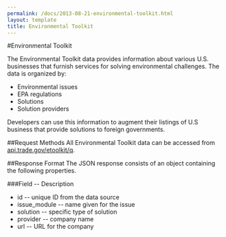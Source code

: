 ```yaml
---
permalink: /docs/2013-08-21-environmental-toolkit.html
layout: template
title: Environmental Toolkit
---
```


#Environmental Toolkit

The Environmental Toolkit data provides information about various U.S. businesses that furnish services for solving environmental challenges.  The data is organized by:
* Environmental issues
* EPA regulations
* Solutions
* Solution providers
 
Developers can use this information to augment their listings of U.S business that provide solutions to foreign governments.

##Request Methods
All Environmental Toolkit data can be accessed from [api.trade.gov/etoolkit/q](http://ec2-23-22-114-119.compute-1.amazonaws.com/toolkit/search.json?q=filters&size=50).

##Response Format
The JSON response consists of an object containing the following properties.

###Field -- Description
* id -- unique ID from the data source
* issue_module -- name given for the issue
* solution -- specific type of solution
* provider -- company name
* url -- URL for the company

